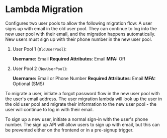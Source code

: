 # Lambda Migration

Configures two user pools to allow the following migration flow: A user signs up with email in the old user pool. They can continue to log into the new user pool with their email, and the migration happens automatically. New users must sign up with their phone number in the new user pool.

1. User Pool 1 (`OldUserPool`):

    **Username:** Email
    **Required Attributes**: Email
    **MFA:** Off

2. User Pool 2 (`NewUserPool`):
   
   **Username:** Email or Phone Number
   **Required Attributes**: Email
   **MFA:** Optional (SMS)

To migrate a user, initiate a forgot password flow in the new user pool with the user's email address. The user migration lambda will look up the user in the old user pool and migrate their information to the new user pool - the user will continue to log in with their email.

To sign up a new user, initiate a normal sign-in with the user's phone number. The sign up API will allow users to sign up with email, but this can be prevented either on the frontend or in a pre-signup trigger.
